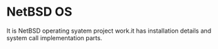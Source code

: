 # NetBSD OS
It is NetBSD operating syatem project work.it has installation details and system call implementation parts.

